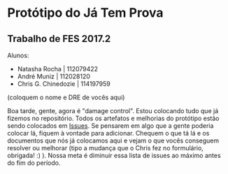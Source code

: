 # Protótipo do Já Tem Prova
## Trabalho de FES 2017.2

Alunos:

- Natasha Rocha | 112079422
- André Muniz | 112028120
- Chris G. Chinedozie | 114197959

(coloquem o nome e DRE de vocês aqui)


Boa tarde, gente, agora é "damage control". Estou colocando tudo que já fizemos no repositório. Todos os artefatos e melhorias do protótipo estão sendo colocados em [Issues](https://github.com/NatashaRocha/fes20172/issues). Se pensarem em algo que a gente poderia colocar lá, fiquem à vontade para adicionar. Chequem o que tá lá e os documentos que nós já colocamos aqui e vejam o que vocês conseguem resolver ou melhorar (tipo a mudança que o Chris fez no formulário, obrigada! :) ). Nossa meta é diminuir essa lista de issues ao máximo antes do fim do período.
